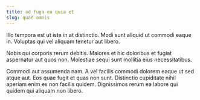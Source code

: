 ```yaml
---
title: ad fuga ea quia et
slug: quae omnis
---
```


Illo tempora est ut iste in at distinctio. Modi sunt aliquid ut commodi eaque in. Voluptas qui vel aliquam tenetur aut libero.

Nobis qui corporis rerum debitis. Maiores et hic doloribus et fugiat aspernatur aut quos non. Molestiae sequi sunt mollitia eius necessitatibus.

Commodi aut assumenda nam. A vel facilis commodi dolorem eaque ut sed atque aut. Eos quae fugit et quas non sunt. Distinctio cupiditate nihil aperiam enim ex non facilis quidem. Dignissimos rerum ea labore qui quidem qui aliquam non libero.
